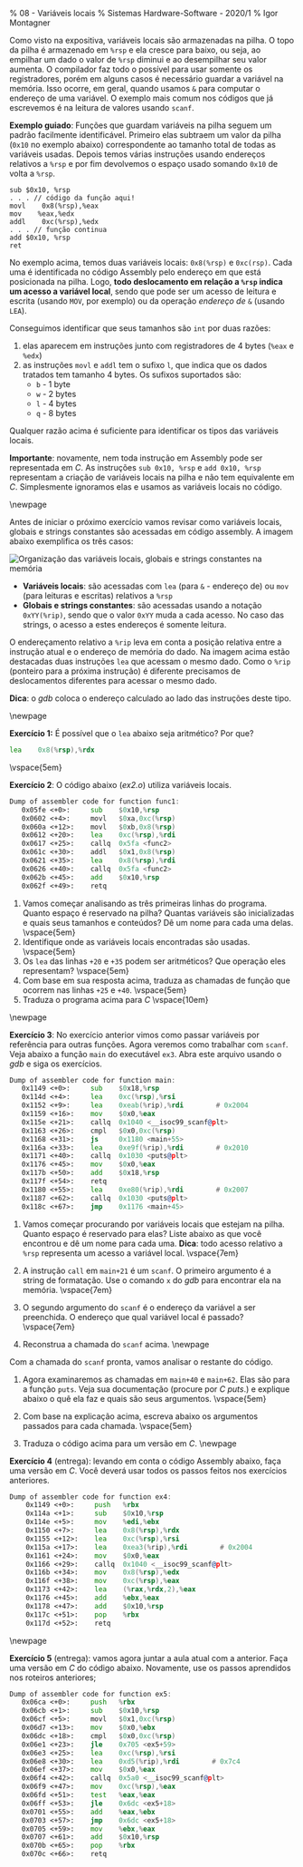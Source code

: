 % 08 - Variáveis locais
% Sistemas Hardware-Software - 2020/1
% Igor Montagner

Como visto na expositiva, variáveis locais são armazenadas na pilha. O topo da pilha é armazenado em `%rsp` e ela cresce para baixo, ou seja, ao empilhar um dado o valor de `%rsp` diminui e ao desempilhar seu valor aumenta. O compilador faz todo o possível para usar somente os registradores, porém em alguns casos é necessário guardar a variável na memória. Isso ocorre, em geral, quando usamos `&` para computar o endereço de uma variável. O exemplo mais comum nos códigos que já escrevemos é na leitura de valores usando `scanf`.

**Exemplo guiado**: Funções que guardam variáveis na pilha seguem um padrão facilmente identificável. Primeiro elas subtraem um valor da pilha (`0x10` no exemplo abaixo) correspondente ao tamanho total de todas as variáveis usadas. Depois temos várias instruções usando endereços relativos a `%rsp` e por fim devolvemos o espaço usado somando `0x10` de volta a `%rsp`.

~~~{asm}
sub $0x10, %rsp
. . . // código da função aqui!
movl    0x8(%rsp),%eax
mov    %eax,%edx
addl    0xc(%rsp),%edx
. . . // função continua
add $0x10, %rsp
ret
~~~

No exemplo acima, temos duas variáveis locais: `0x8(%rsp)` e `0xc(rsp)`. Cada uma é identificada no código Assembly pelo endereço em que está posicionada na pilha. Logo, **todo deslocamento em relação a `%rsp` indica um acesso a variável local**, sendo que pode ser um acesso de leitura e escrita (usando `MOV`, por exemplo) ou da operação *endereço de* `&` (usando `LEA`).

Conseguimos identificar que seus tamanhos são `int` por duas razões:

1. elas aparecem em instruções junto com registradores de 4 bytes (`%eax` e `%edx`)
1. as instruções `movl` e `addl` tem o sufixo `l`, que indica que os dados tratados tem tamanho 4 bytes. Os sufixos suportados são: 
    * `b` - 1 byte
    * `w` - 2 bytes
    * `l` - 4 bytes
    * `q` - 8 bytes 
    
Qualquer razão acima é suficiente para identificar os tipos das variáveis locais.

**Importante**: novamente, nem toda instrução em Assembly pode ser representada em *C*. As instruções `sub 0x10, %rsp` e `add 0x10, %rsp` representam a criação de variáveis locais na pilha e não tem equivalente em *C*. Simplesmente ignoramos elas e usamos as variáveis locais no código.

\newpage

Antes de iniciar o próximo exercício vamos revisar como variáveis locais, globais e strings constantes são acessadas em código assembly. A imagem abaixo exemplifica os três casos:

![Organização das variáveis locais, globais e strings constantes na memória](pilha-rip.png)

* **Variáveis locais**: são acessadas com `lea` (para `&` - endereço de) ou `mov` (para leituras e escritas) relativos a `%rsp`
* **Globais e strings constantes**: são acessadas usando a notação `0xYY(%rip)`, sendo que o valor `0xYY` muda a cada acesso. No caso das strings, o acesso a estes endereços é somente leitura.

O endereçamento relativo a `%rip` leva em conta a posição relativa entre a instrução atual e o endereço de memória do dado. Na imagem acima estão destacadas duas instruções `lea` que acessam o mesmo dado. Como o `%rip` (ponteiro para a próxima instrução) é diferente precisamos de deslocamentos diferentes para acessar o mesmo dado. 

**Dica**: o *gdb* coloca o endereço calculado ao lado das instruções deste tipo.

\newpage

**Exercício 1:** É possível que o `lea` abaixo seja aritmético? Por que?

```asm
lea    0x8(%rsp),%rdx
```

\vspace{5em}

**Exercício 2**: O código abaixo (*ex2.o*) utiliza variáveis locais.

```asm
Dump of assembler code for function func1:
   0x05fe <+0>:	    sub    $0x10,%rsp
   0x0602 <+4>:	    movl   $0xa,0xc(%rsp)
   0x060a <+12>:	movl   $0xb,0x8(%rsp)
   0x0612 <+20>:	lea    0xc(%rsp),%rdi
   0x0617 <+25>:	callq  0x5fa <func2>
   0x061c <+30>:	addl   $0x1,0x8(%rsp)
   0x0621 <+35>:	lea    0x8(%rsp),%rdi
   0x0626 <+40>:	callq  0x5fa <func2>
   0x062b <+45>:	add    $0x10,%rsp
   0x062f <+49>:	retq   

```

1. Vamos começar analisando as três primeiras linhas do programa. Quanto espaço é reservado na pilha? Quantas variáveis são inicializadas e quais seus tamanhos e conteúdos? Dê um nome para cada uma delas. \vspace{5em}
1. Identifique onde as variáveis locais encontradas são usadas. \vspace{5em}
1. Os `lea` das linhas `+20` e `+35` podem ser aritméticos? Que operação eles representam? \vspace{5em}
1. Com base em sua resposta acima, traduza as chamadas de função que ocorrem nas linhas `+25` e `+40`. \vspace{5em}
1. Traduza o programa acima para *C* \vspace{10em}

\newpage

**Exercício 3**: No exercício anterior vimos como passar variáveis por referência para outras funções. Agora veremos como trabalhar com `scanf`. Veja abaixo a função `main` do executável `ex3`. Abra este arquivo usando o *gdb* e siga os exercícios.

```asm
Dump of assembler code for function main:
   0x1149 <+0>:     sub    $0x18,%rsp
   0x114d <+4>:     lea    0xc(%rsp),%rsi
   0x1152 <+9>:     lea    0xeab(%rip),%rdi        # 0x2004
   0x1159 <+16>:    mov    $0x0,%eax
   0x115e <+21>:    callq  0x1040 <__isoc99_scanf@plt>
   0x1163 <+26>:    cmpl   $0x0,0xc(%rsp)
   0x1168 <+31>:    js     0x1180 <main+55>
   0x116a <+33>:    lea    0xe9f(%rip),%rdi        # 0x2010
   0x1171 <+40>:    callq  0x1030 <puts@plt>
   0x1176 <+45>:    mov    $0x0,%eax
   0x117b <+50>:    add    $0x18,%rsp
   0x117f <+54>:    retq
   0x1180 <+55>:    lea    0xe80(%rip),%rdi        # 0x2007
   0x1187 <+62>:    callq  0x1030 <puts@plt>
   0x118c <+67>:    jmp    0x1176 <main+45>
```

1. Vamos começar procurando por variáveis locais que estejam na pilha. Quanto espaço é reservado para elas? Liste abaixo as que você encontrou e dê um nome para cada uma. **Dica**: todo acesso relativo a `%rsp` representa um acesso a variável local. \vspace{7em}

1. A instrução `call` em `main+21` é um `scanf`. O primeiro argumento é a string de formatação. Use o comando `x` do *gdb* para encontrar ela na memória. \vspace{7em}

1. O segundo argumento do `scanf` é o endereço da variável a ser preenchida. O endereço que qual variável local é passado? \vspace{7em}

1. Reconstrua a chamada do `scanf` acima. \newpage

Com a chamada do `scanf` pronta, vamos analisar o restante do código.

1. Agora examinaremos as chamadas em `main+40` e `main+62`. Elas são para a função `puts`. Veja sua documentação (procure por *C puts*.) e explique abaixo o quê ela faz e quais são seus argumentos. \vspace{5em}

1. Com base na explicação acima, escreva abaixo os argumentos passados para cada chamada. \vspace{5em} 

1. Traduza o código acima para um versão em *C*. \newpage


**Exercício 4** (entrega): levando em conta o código Assembly abaixo, faça uma versão em *C*. Você deverá usar todos os passos feitos nos exercícios anteriores. 

```asm
Dump of assembler code for function ex4:
    0x1149 <+0>:     push   %rbx
    0x114a <+1>:     sub    $0x10,%rsp
    0x114e <+5>:     mov    %edi,%ebx
    0x1150 <+7>:     lea    0x8(%rsp),%rdx
    0x1155 <+12>:    lea    0xc(%rsp),%rsi
    0x115a <+17>:    lea    0xea3(%rip),%rdi        # 0x2004
    0x1161 <+24>:    mov    $0x0,%eax
    0x1166 <+29>:    callq  0x1040 <__isoc99_scanf@plt>
    0x116b <+34>:    mov    0x8(%rsp),%edx
    0x116f <+38>:    mov    0xc(%rsp),%eax
    0x1173 <+42>:    lea    (%rax,%rdx,2),%eax
    0x1176 <+45>:    add    %ebx,%eax
    0x1178 <+47>:    add    $0x10,%rsp
    0x117c <+51>:    pop    %rbx
    0x117d <+52>:    retq
```

\newpage

**Exercício 5** (entrega): vamos agora juntar a aula atual com a anterior. Faça uma versão em *C* do código abaixo. Novamente, use os passos aprendidos nos roteiros anteriores;

```asm
Dump of assembler code for function ex5:
   0x06ca <+0>:	    push   %rbx
   0x06cb <+1>:	    sub    $0x10,%rsp
   0x06cf <+5>:	    movl   $0x1,0xc(%rsp)
   0x06d7 <+13>:	mov    $0x0,%ebx
   0x06dc <+18>:	cmpl   $0x0,0xc(%rsp)
   0x06e1 <+23>:	jle    0x705 <ex5+59>
   0x06e3 <+25>:	lea    0xc(%rsp),%rsi
   0x06e8 <+30>:	lea    0xd5(%rip),%rdi        # 0x7c4
   0x06ef <+37>:	mov    $0x0,%eax
   0x06f4 <+42>:	callq  0x5a0 <__isoc99_scanf@plt>
   0x06f9 <+47>:	mov    0xc(%rsp),%eax
   0x06fd <+51>:	test   %eax,%eax
   0x06ff <+53>:	jle    0x6dc <ex5+18>
   0x0701 <+55>:	add    %eax,%ebx
   0x0703 <+57>:	jmp    0x6dc <ex5+18>
   0x0705 <+59>:	mov    %ebx,%eax
   0x0707 <+61>:	add    $0x10,%rsp
   0x070b <+65>:	pop    %rbx
   0x070c <+66>:	retq   
```
 
 





